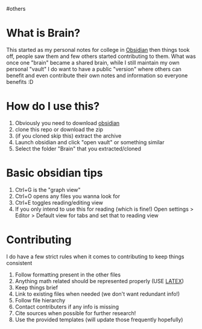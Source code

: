 #others
# What is Brain? 
This started as my personal notes for college in [Obsidian](https://obisidian.md) then things took off, people saw them and few others started contributing to them. What was once one "brain" became a shared brain, while I still maintain my own personal "vault" I do want to have a public "version" where others can benefit and even contribute their own notes and information so everyone benefits :D


# How do I use this? 
1. Obviously you need to download [obsidian](https://obsidian.md)
2. clone this repo or download the zip
3. (if you cloned skip this) extract the archive
4. Launch obsidian and click "open vault" or something similar
5. Select the folder "Brain" that you extracted/cloned


# Basic obsidian tips
1. Ctrl+G is the "graph view"
2. Ctrl+O opens any files you wanna look for
3. Ctrl+E toggles reading/editing view
4. If you only intend to use this for reading (which is fine!) 
  Open settings > Editor > Default view for tabs and set that to reading view

# Contributing
I do have a few strict rules when it comes to contributing to keep things consistent 

1. Follow formatting present in the other files
2. Anything math related should be represented properly (USE [LATEX](https://www.overleaf.com/learn))
3. Keep things brief
4. Link to existing files when needed (we don't want redundant info!)
5. Follow file hierarchy
6. Contact contributers if any info is missing
7. Cite sources when possible for further research!
8. Use the provided templates (will update those frequently hopefully)
